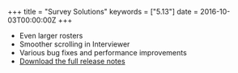 +++
title = "Survey Solutions"
keywords = ["5.13"]
date = 2016-10-03T00:00:00Z
+++

-   Even larger rosters
-   Smoother scrolling in Interviewer
-   Various bug fixes and performance improvements
-   [Download the full release notes](/release-notes/rest/ReleaseLetter20.pdf)